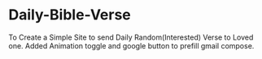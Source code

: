 # Daily-Bible-Verse
To Create a Simple Site to send Daily Random(Interested) Verse to Loved one.
Added Animation toggle and google button to prefill gmail compose.
